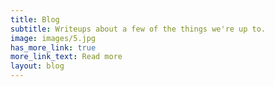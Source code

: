 ```yaml
---
title: Blog
subtitle: Writeups about a few of the things we're up to.
image: images/5.jpg
has_more_link: true
more_link_text: Read more
layout: blog
---
```

